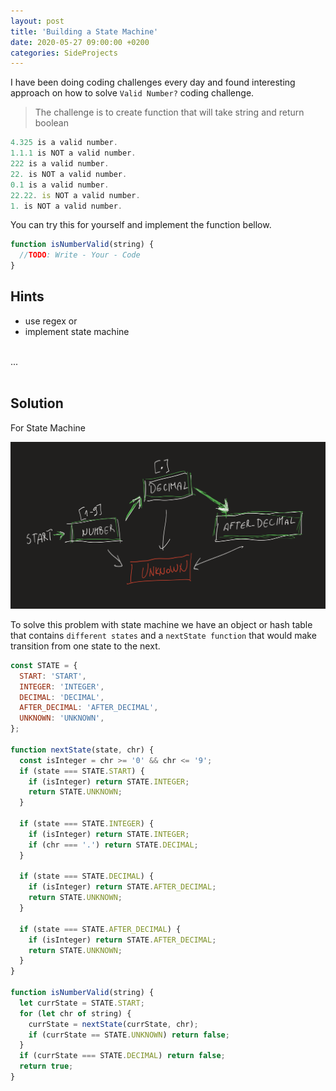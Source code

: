 ```yaml
---
layout: post
title: 'Building a State Machine'
date: 2020-05-27 09:00:00 +0200
categories: SideProjects
---
```


I have been doing coding challenges every day and found interesting approach on
how to solve `Valid Number?` coding challenge.

> The challenge is to create function that will take string and return boolean

```javascript
4.325 is a valid number.
1.1.1 is NOT a valid number.
222 is a valid number.
22. is NOT a valid number.
0.1 is a valid number.
22.22. is NOT a valid number.
1. is NOT a valid number.
```

You can try this for yourself and implement the function bellow.

```javascript
function isNumberValid(string) {
  //TODO: Write - Your - Code
}
```

## Hints

- use regex or
- implement state machine

<br>... <br> <br>

## Solution

For State Machine

![state machine for valid number challenge](/assets/state-machine-is-number-valid.png)

To solve this problem with state machine we have an object or hash table that
contains `different states` and a `nextState function` that would make
transition from one state to the next.

```javascript
const STATE = {
  START: 'START',
  INTEGER: 'INTEGER',
  DECIMAL: 'DECIMAL',
  AFTER_DECIMAL: 'AFTER_DECIMAL',
  UNKNOWN: 'UNKNOWN',
};

function nextState(state, chr) {
  const isInteger = chr >= '0' && chr <= '9';
  if (state === STATE.START) {
    if (isInteger) return STATE.INTEGER;
    return STATE.UNKNOWN;
  }

  if (state === STATE.INTEGER) {
    if (isInteger) return STATE.INTEGER;
    if (chr === '.') return STATE.DECIMAL;
  }

  if (state === STATE.DECIMAL) {
    if (isInteger) return STATE.AFTER_DECIMAL;
    return STATE.UNKNOWN;
  }

  if (state === STATE.AFTER_DECIMAL) {
    if (isInteger) return STATE.AFTER_DECIMAL;
    return STATE.UNKNOWN;
  }
}

function isNumberValid(string) {
  let currState = STATE.START;
  for (let chr of string) {
    currState = nextState(currState, chr);
    if (currState == STATE.UNKNOWN) return false;
  }
  if (currState === STATE.DECIMAL) return false;
  return true;
}
```
